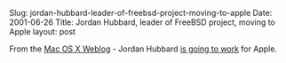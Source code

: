 Slug: jordan-hubbard-leader-of-freebsd-project-moving-to-apple
Date: 2001-06-26
Title: Jordan Hubbard, leader of FreeBSD project, moving to Apple
layout: post

From the <a href="http://macosx.weblogs.com">Mac OS X Weblog</a> - Jordan Hubbard <a href="http://macosx.weblogs.com/discuss/msgReader$236?mode=day">is going to work</a> for Apple.
